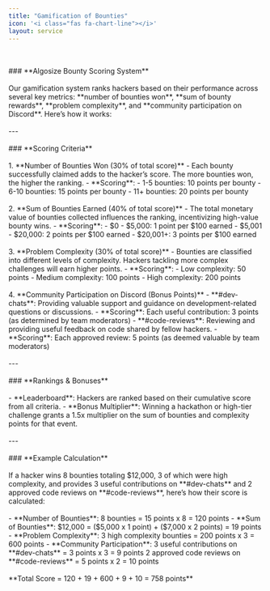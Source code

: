 ```yaml
---
title: "Gamification of Bounties"
icon: '<i class="fas fa-chart-line"></i>'
layout: service
---
```

<br/>
<br/>
### **Algosize Bounty Scoring System**
<br/>
<br/>
Our gamification system ranks hackers based on their performance across several key metrics: **number of bounties won**, **sum of bounty rewards**, **problem complexity**, and **community participation on Discord**. Here’s how it works:
<br/>
<br/>
---
<br/>
<br/>
### **Scoring Criteria**
<br/>
<br/>
1. **Number of Bounties Won (30% of total score)**
   - Each bounty successfully claimed adds to the hacker’s score. The more bounties won, the higher the ranking.
   - **Scoring**:
     - 1-5 bounties: 10 points per bounty
     - 6-10 bounties: 15 points per bounty
     - 11+ bounties: 20 points per bounty
<br/>
<br/>
2. **Sum of Bounties Earned (40% of total score)**
   - The total monetary value of bounties collected influences the ranking, incentivizing high-value bounty wins.
   - **Scoring**:
     - $0 - $5,000: 1 point per $100 earned
     - $5,001 - $20,000: 2 points per $100 earned
     - $20,001+: 3 points per $100 earned
<br/>
<br/>
3. **Problem Complexity (30% of total score)**
   - Bounties are classified into different levels of complexity. Hackers tackling more complex challenges will earn higher points.
   - **Scoring**:
     - Low complexity: 50 points
     - Medium complexity: 100 points
     - High complexity: 200 points
<br/>
<br/>
4. **Community Participation on Discord (Bonus Points)**
   - **#dev-chats**: Providing valuable support and guidance on development-related questions or discussions.
     - **Scoring**: Each useful contribution: 3 points (as determined by team moderators)
   - **#code-reviews**: Reviewing and providing useful feedback on code shared by fellow hackers.
     - **Scoring**: Each approved review: 5 points (as deemed valuable by team moderators)
<br/>
<br/>
---
<br/>
<br/>
### **Rankings & Bonuses**
<br/>
<br/>
- **Leaderboard**: Hackers are ranked based on their cumulative score from all criteria.
- **Bonus Multiplier**: Winning a hackathon or high-tier challenge grants a 1.5x multiplier on the sum of bounties and complexity points for that event.
<br/>
<br/>
---
<br/>
<br/>
### **Example Calculation**
<br/>
<br/>
If a hacker wins 8 bounties totaling $12,000, 3 of which were high complexity, and provides 3 useful contributions on **#dev-chats** and 2 approved code reviews on **#code-reviews**, here’s how their score is calculated:
<br/>
<br/>
- **Number of Bounties**: 8 bounties = 15 points x 8 = 120 points
- **Sum of Bounties**: $12,000 = ($5,000 x 1 point) + ($7,000 x 2 points) = 19 points
- **Problem Complexity**: 3 high complexity bounties = 200 points x 3 = 600 points
- **Community Participation**: 3 useful contributions on **#dev-chats** = 3 points x 3 = 9 points  
  2 approved code reviews on **#code-reviews** = 5 points x 2 = 10 points
<br/>
<br/>
**Total Score = 120 + 19 + 600 + 9 + 10 = 758 points**
<br/>
<br/>